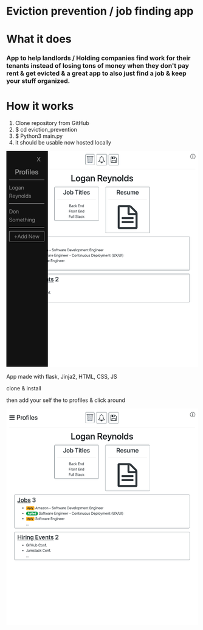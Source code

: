 # Eviction prevention / job finding app

# What it does

### App to help landlords / Holding companies find work for their tenants instead of losing tons of money when they don't pay rent & get evicted & a great app to also just find a job & keep your stuff organized.

# How it works

1. Clone repository from GitHub
2. $ cd eviction_prevention
3. $ Python3 main.py
4. it should be usable now hosted locally 

![Image of main page with profiles open](https://github.com/LWRGitHub/eviction_prevention/blob/master/static/images/Screen%20Shot%202020-10-18%20at%203.43.15%20PM.png)


App made with flask, Jinja2, HTML, CSS, JS

clone & install

then add your self the to profiles & click around



![Image of main page](https://raw.githubusercontent.com/LWRGitHub/eviction_prevention/master/static/images/Screen%20Shot%202020-10-18%20at%203.43.26%20PM.png)